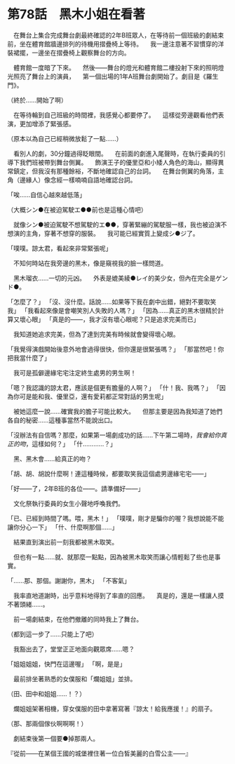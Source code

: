# 第78話　黑木小姐在看著

　在舞台上集合完成舞台劇最終確認的2年B班眾人，在等待前一個班級的劇結束前，坐在體育館牆邊排列的待機用摺疊椅上等待。
　我一邊注意著不習慣穿的洋裝裙擺，一邊坐在摺疊椅上觀察舞台的方向。

　體育館一度暗了下來。
　然後——舞台的燈光和體育館二樓投射下來的照明燈光照亮了舞台上的演員，
　第一個出場的1年A班舞台劇開始了。劇目是《羅生門》。

（終於……開始了啊）

　在等待輪到自己班級的時間裡，我感覺心都要停了。
　這樣從旁邊觀看他們表演，更加增添了緊張感。

（原本以為自己已經稍微放鬆了一點……）

　看別人的劇，30分鐘過得眨眼間。
　在前面的劇進入尾聲時，在執行委員的引導下我們班被帶到舞台側翼。
　飾演王子的優里亞和小矮人角色的海山，顯得異常鎮定，但我沒有那種餘裕，不斷地確認自己的台詞。
　在舞台側翼的角落，主角（邊緣人）像念經一樣喃喃自語地確認台詞。

「唉……自信心越來越低落」

（大概シン●在被迫駕駛エ●●前也是這種心情吧）

　就像シン●被迫駕駛不想駕駛的エ●●，穿著緊繃的駕駛服一樣，我也被迫演不想演的主角，穿著不想穿的服裝。
　我可能已經實質上變成シ●ジ了。

「噗噗。諒太君，看起來非常緊張呢」

　不知何時站在我旁邊的黑木，像是窺視我的臉一樣問道。

　黑木瑠衣……一切的元凶。
　外表是媲美綾●レイ的美少女，但內在完全是ゲンド●。

「怎麼了？」
「沒、沒什麼。話說……如果等下我在劇中出錯，絕對不要取笑我」
「我看起來像是會嘲笑別人失敗的人嗎？」
「因為……真正的黑木很精於計算又壞心眼」
「真是的——，我才沒有壞心眼呢？只是追求完美而已」

　我知道她追求完美，但為了達到完美有時候就會變得壞心眼。

「我覺得演戲開始後意外地會過得很快，但你還是很緊張嗎？」
「那當然吧！你把我當什麼了」

　我可是孤僻邊緣宅宅注定終生處男的男生啊！

「嗯？我認識的諒太君，應該是個更有膽量的人啊？」
「什！我、我嗎？」
「因為你可是能和我、優里亞，還有愛莉都正常對話的男生呢」

　被她這麼一說……確實我的膽子可能比較大。
　但那主要是因為我知道了她們各自的秘密……這種事當然不能說出口。

「沒辦法有自信嗎？那麼，如果第一場劇成功的話……下午第二場時，*我會給你真正的吻*，這樣如何？」
「什…………？」

　黑、黑木會……給真正的吻？

「胡、胡、胡說什麼啊！連這種時候，都要取笑我這個處男邊緣宅宅——」

「好——了，2年B班的各位——。請準備好——」

　文化祭執行委員的女生小聲地呼喚我們。

「已、已經到時間了嗎。喂，黑木！」
「噗噗，剛才是騙你的喔？我想說能不能讓你分心一下」
「什、什麼啊那個……」

　結果直到演出前一刻我都被黑木取笑。

　但也有一點……就、就那麼一點點，因為被黑木取笑而讓心情輕鬆了些也是事實。

「……那、那個。謝謝你，黑木」
「不客氣」

　我率直地道謝時，出乎意料地得到了率直的回應。
　真是的，還是一樣讓人摸不著頭緒……。

　前一場劇結束，在他們撤離的同時我上了舞台。

（都到這一步了……只能上了吧）

　我豁出去了，堂堂正正地面向觀眾席……嗯？

「姐姐姐姐，快門在這邊喔」
「啊，是是」

　最前排坐著熟悉的女僕服和「爛姐姐」並排。

（田、田中和姐姐……！？）

　爛姐姐架著相機，穿女僕服的田中拿著寫著『諒太！給我應援！』的扇子。

（那、那兩個傢伙啊啊啊！）

　劇結束後第一個要●掉那兩人。

『從前——在某個王國的城堡裡住著一位白皙美麗的白雪公主——』